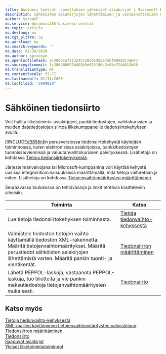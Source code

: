 ```yaml
---
title: Business Central -sovelluksen sähköiset asiakirjat | Microsoft Docs
description: Sähköisten asiakirjojen lähettämisen ja vastaanottamisen esittely Business Central -sovelluksessa.
author: SorenGP
ms.service: dynamics365-business-central
ms.topic: article
ms.devlang: na
ms.tgt_pltfrm: na
ms.workload: na
ms.search.keywords: ''
ms.date: 01/30/2020
ms.author: sgroespe
ms.openlocfilehash: ac4060caf413245720c01d55e7ebf809d973a647
ms.sourcegitcommit: 1c286468697d403b9e925186c2c05e724d612b88
ms.translationtype: HT
ms.contentlocale: fi-FI
ms.lasthandoff: 01/31/2020
ms.locfileid: "2999829"
---
```

# <a name="exchanging-data-electronically"></a>Sähköinen tiedonsiirto
Voit hallita liiketoiminta-asiakirjojen, pankkitiedostojen, vaihtokurssien ja muiden datatiedostojen siirtoa liikekumppaneille tiedonsiirtokehyksen avulla.

[!INCLUDE[d365fin](includes/d365fin_md.md)]in perusversiossa tiedonsiirtokehystä käytetään toiminnoissa, kuten elektronisissa asiakirjoissa, pankkitiedostojen tuonnissa/viennissä ja valuutanvaihtokurssien päivityksessä. Lisätietoja on kohdassa [Tietoja tiedonsiirtokehyksestä](across-about-the-data-exchange-framework.md).

Järjestelmänvalvojana tai Microsoft-kumppanina voit käyttää kehystä uusissa integrointiominaisuuksissa määrittämällä, mitä tietoja vaihdetaan ja miten. Lisätietoja on kohdassa [Tietojenvaihtomääritysten määrittäminen](across-how-to-set-up-data-exchange-definitions.md).

Seuraavassa taulukossa on tehtäväsarja ja linkit tehtäviä käsitteleviin aiheisiin.  

|Toiminta|Katso|  
|--------|---------|  
|Lue tietoja tiedonsiirtokehyksen toiminnasta.|[Tietoja tiedonvaihto-kehyksestä](across-about-the-data-exchange-framework.md)|  
|Valmistele tiedoston tietojen vaihto käyttämällä tiedoston XML-rakennetta. Määritä tietojenvaihtomääritykset. Määritä perustiedot sähköisten asiakirjojen lähettämistä varten. Määritä pankin tuonti- ja vientikentät.|[Tiedonsiirron määrittäminen](across-set-up-data-exchange.md)|  
|Lähetä PEPPOL-laskuja, vastaanota PEPPOL-laskuja, tuo tiliotteita ja vie pankin maksutiedostoja tietojenvaihtomääritysten mukaisesti.|[Tiedonsiirto](across-exchange-data.md)|  

## <a name="see-also"></a>Katso myös  
[Tietoja tiedonvaihto-kehyksestä](across-about-the-data-exchange-framework.md)  
[XML-mallien käyttäminen tietojenvaihtomääritysten valmisteluun](across-how-to-use-xml-schemas-to-prepare-data-exchange-definitions.md)  
[Tiedonsiirron määrittäminen](across-set-up-data-exchange.md)  
[Tiedonsiirto](across-exchange-data.md)  
[Saapuvat asiakirjat](across-income-documents.md)  
[Yleiset liiketoimintatoiminnot](ui-across-business-areas.md)
